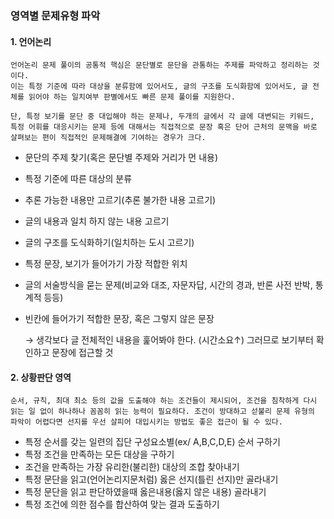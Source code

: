 ### 영역별 문제유형 파악 

#### 1. 언어논리 

```
언어논리 문제 풀이의 공통적 핵심은 문단별로 문단을 관통하는 주제를 파악하고 정리하는 것이다. 
이는 특정 기준에 따라 대상을 분류함에 있어서도, 글의 구조를 도식화함에 있어서도, 글 전체를 읽어야 하는 일치여부 판별에서도 빠른 문제 풀이를 지원한다. 

단, 특정 보기를 문단 중 대입해야 하는 문제나, 두개의 글에서 각 글에 대변되는 키워드, 특정 어휘를 대응시키는 문제 등에 대해서는 직접적으로 문장 혹은 단어 근처의 문맥을 바로 살펴보는 편이 직접적인 문제해결에 기여하는 경우가 크다. 
```

- 문단의 주제 찾기(혹은 문단별 주제와 거리가 먼 내용)

- 특정 기준에 따른 대상의 분류 

- 추론 가능한 내용만 고르기(추론 불가한 내용 고르기) 

- 글의 내용과 일치 하지 않는 내용 고르기 

- 글의 구조를 도식화하기(일치하는 도시 고르기)

- 특정 문장, 보기가 들어가기 가장 적합한 위치 

- 글의 서술방식을 묻는 문제(비교와 대조, 자문자답, 시간의 경과, 반론 사전 반박, 통계적 등등)

- 빈칸에 들어가기 적합한 문장, 혹은 그렇지 않은 문장

  → 생각보다 글 전체적인 내용을 훑어봐야 한다. (시간소요↑) 그러므로 보기부터 확인하고 문장에 접근할 것 





#### 2. 상황판단 영역 

 ```
순서, 규칙, 최대 최소 등의 값을 도출해야 하는 조건들이 제시되어, 조건을 침착하게 다시 읽는 일 없이 하나하나 꼼꼼히 읽는 능력이 필요하다. 조건이 방대하고 섣불리 문제 유형의 파악이 어렵다면 선지를 우선 살피어 대입시키는 방법도 좋은 접근이 될 수 있다. 
 ```

- 특정 순서를 갖는 일련의 집단 구성요소별(ex/ A,B,C,D,E) 순서 구하기
- 특정 조건을 만족하는 모든 대상을 구하기 
- 조건을 만족하는 가장 유리한(불리한) 대상의 조합 찾아내기 
- 특정 문단을 읽고(언어논리지문처럼) 옳은 선지(틀린 선지)만 골라내기 
- 특정 문단을 읽고 판단하였을때 옳은내용(옳지 않은 내용) 골라내기 
- 특정 조건에 의한 점수를 합산하여 맞는 결과 도출하기 